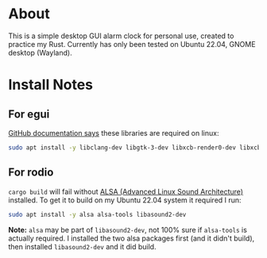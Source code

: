 # About
This is a simple desktop GUI alarm clock for personal use, created to practice my Rust. Currently has only been tested on Ubuntu 22.04, GNOME desktop (Wayland).

# Install Notes
## For egui
[GitHub documentation says](https://github.com/emilk/egui#demo) these libraries are required on linux:
```bash
sudo apt install -y libclang-dev libgtk-3-dev libxcb-render0-dev libxcb-shape0-dev libxcb-xfixes0-dev libxkbcommon-dev libssl-dev
```
## For rodio
```cargo build``` will fail without [ALSA (Advanced Linux Sound Architecture)](https://www.alsa-project.org/wiki/Main_Page) installed. To get it to build on my Ubuntu 22.04 system it required I run:
```bash
sudo apt install -y alsa alsa-tools libasound2-dev
```
**Note:** ```alsa``` may be part of ```libasound2-dev```, not 100% sure if ```alsa-tools``` is actually required. I installed the two alsa packages first (and it didn't build), then installed ```libasound2-dev``` and it did build.
